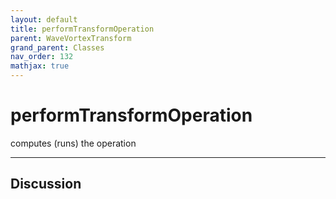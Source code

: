 ```yaml
---
layout: default
title: performTransformOperation
parent: WaveVortexTransform
grand_parent: Classes
nav_order: 132
mathjax: true
---
```


#  performTransformOperation

computes (runs) the operation


---

## Discussion

  
